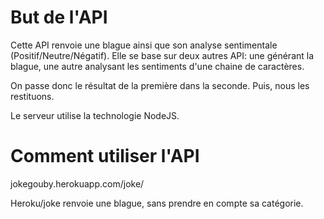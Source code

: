 # But de l'API

Cette API renvoie une blague ainsi que son analyse sentimentale (Positif/Neutre/Négatif).
Elle se base sur deux autres API: une générant la blague, une autre analysant les sentiments d'une chaine de caractères.

On passe donc le résultat de la première dans la seconde. Puis, nous les restituons. 

Le serveur utilise la technologie NodeJS.


# Comment utiliser l'API

jokegouby.herokuapp.com/joke/

Heroku/joke renvoie une blague, sans prendre en compte sa catégorie.
